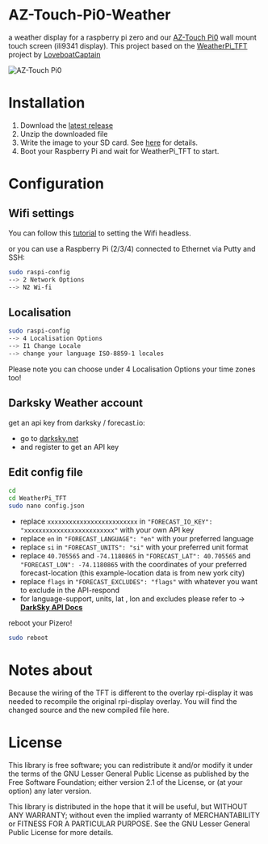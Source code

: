 # AZ-Touch-Pi0-Weather

a weather display for a raspberry pi zero and our [AZ-Touch Pi0](https://www.hwhardsoft.de/english/projects/az-touch-pi0) wall mount touch screen (ili9341 display). This project based on the  [WeatherPi_TFT](https://github.com/LoveBootCaptain/WeatherPi_TFT) project by [LoveboatCaptain](https://github.com/LoveBootCaptain)

![AZ-Touch Pi0](https://user-images.githubusercontent.com/3049858/79129962-6de52b80-7da6-11ea-8905-ef7492807259.jpg)

# Installation

1. Download the [latest release](https://drive.google.com/file/d/1fyo7i7ajvh9Jw3eJMkq-weTJ9HY11tWT/)
2. Unzip the downloaded file
3. Write the image to your SD card. See [here](https://www.raspberrypi.org/documentation/installation/installing-images/README.md) for details.
4. Boot your Raspberry Pi and wait for WeatherPi_TFT to start.

# Configuration

##  Wifi settings
You can follow this [tutorial](https://www.raspberrypi.org/documentation/configuration/wireless/headless.md) to setting the Wifi headless. 

or you can use a Raspberry Pi (2/3/4) connected to Ethernet via Putty and SSH:
```bash
sudo raspi-config
--> 2 Network Options
--> N2 Wi-fi
``` 

## Localisation
```bash
sudo raspi-config
--> 4 Localisation Options
--> I1 Change Locale 
--> change your language ISO-8859-1 locales
``` 
Please note you can choose under 4 Localisation Options your time zones too!

## Darksky Weather account
get an api key from darksky / forecast.io:

* go to [darksky.net](https://darksky.net/dev/)
* and register to get an API key

## Edit config file
```bash
cd
cd WeatherPi_TFT
sudo nano config.json
```
* replace `xxxxxxxxxxxxxxxxxxxxxxxxx` in  `"FORECAST_IO_KEY": "xxxxxxxxxxxxxxxxxxxxxxxxx"` with your own API key
* replace `en` in `"FORECAST_LANGUAGE": "en"` with your preferred language
* replace `si` in `"FORECAST_UNITS": "si"` with your preferred unit format
* replace `40.705565` and `-74.1180865` in `"FORECAST_LAT": 40.705565` and `"FORECAST_LON": -74.1180865` with the coordinates of your preferred forecast-location (this example-location data is from new york city)
* replace `flags` in `"FORECAST_EXCLUDES": "flags"` with whatever you want to exclude in the API-respond
* for language-support, units, lat , lon and excludes please refer to -> **[DarkSky API Docs](https://darksky.net/dev/docs/forecast)**

reboot your Pizero!
```bash
sudo reboot
```

# Notes about 
Because the wiring of the TFT is different to the overlay rpi-display it was needed to recompile the original rpi-display overlay. You will find the changed source and the new compiled file here.

# License

This library is free software; you can redistribute it and/or
modify it under the terms of the GNU Lesser General Public
License as published by the Free Software Foundation; either
version 2.1 of the License, or (at your option) any later version.

This library is distributed in the hope that it will be useful,
but WITHOUT ANY WARRANTY; without even the implied warranty of
MERCHANTABILITY or FITNESS FOR A PARTICULAR PURPOSE.  See the GNU
Lesser General Public License for more details.

